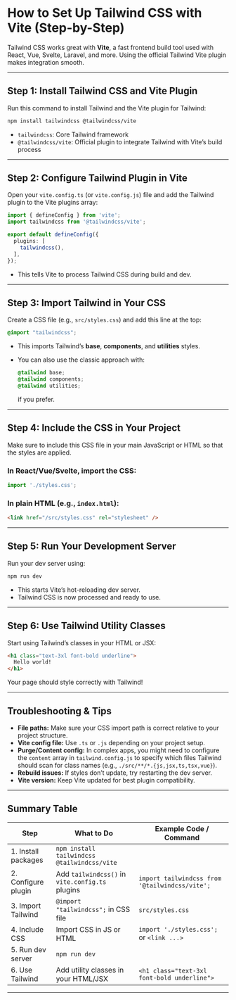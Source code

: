 
# How to Set Up Tailwind CSS with Vite (Step-by-Step)

Tailwind CSS works great with **Vite**, a fast frontend build tool used with React, Vue, Svelte, Laravel, and more. Using the official Tailwind Vite plugin makes integration smooth.

---

## Step 1: Install Tailwind CSS and Vite Plugin

Run this command to install Tailwind and the Vite plugin for Tailwind:

```bash
npm install tailwindcss @tailwindcss/vite
```

* `tailwindcss`: Core Tailwind framework
* `@tailwindcss/vite`: Official plugin to integrate Tailwind with Vite’s build process

---

## Step 2: Configure Tailwind Plugin in Vite

Open your `vite.config.ts` (or `vite.config.js`) file and add the Tailwind plugin to the Vite plugins array:

```ts
import { defineConfig } from 'vite';
import tailwindcss from '@tailwindcss/vite';

export default defineConfig({
  plugins: [
    tailwindcss(),
  ],
});
```

* This tells Vite to process Tailwind CSS during build and dev.

---

## Step 3: Import Tailwind in Your CSS

Create a CSS file (e.g., `src/styles.css`) and add this line at the top:

```css
@import "tailwindcss";
```

* This imports Tailwind’s **base**, **components**, and **utilities** styles.
* You can also use the classic approach with:

  ```css
  @tailwind base;
  @tailwind components;
  @tailwind utilities;
  ```

  if you prefer.

---

## Step 4: Include the CSS in Your Project

Make sure to include this CSS file in your main JavaScript or HTML so that the styles are applied.

### In React/Vue/Svelte, import the CSS:

```js
import './styles.css';
```

### In plain HTML (e.g., `index.html`):

```html
<link href="/src/styles.css" rel="stylesheet" />
```

---

## Step 5: Run Your Development Server

Run your dev server using:

```bash
npm run dev
```

* This starts Vite’s hot-reloading dev server.
* Tailwind CSS is now processed and ready to use.

---

## Step 6: Use Tailwind Utility Classes

Start using Tailwind’s classes in your HTML or JSX:

```html
<h1 class="text-3xl font-bold underline">
  Hello world!
</h1>
```

Your page should style correctly with Tailwind!

---

## Troubleshooting & Tips

* **File paths:** Make sure your CSS import path is correct relative to your project structure.
* **Vite config file:** Use `.ts` or `.js` depending on your project setup.
* **Purge/Content config:** In complex apps, you might need to configure the `content` array in `tailwind.config.js` to specify which files Tailwind should scan for class names (e.g., `./src/**/*.{js,jsx,ts,tsx,vue}`).
* **Rebuild issues:** If styles don’t update, try restarting the dev server.
* **Vite version:** Keep Vite updated for best plugin compatibility.

---

## Summary Table

| Step                | What to Do                                      | Example Code / Command                         |
| ------------------- | ----------------------------------------------- | ---------------------------------------------- |
| 1. Install packages | `npm install tailwindcss @tailwindcss/vite`     |                                                |
| 2. Configure plugin | Add `tailwindcss()` in `vite.config.ts` plugins | `import tailwindcss from '@tailwindcss/vite';` |
| 3. Import Tailwind  | `@import "tailwindcss";` in CSS file            | `src/styles.css`                               |
| 4. Include CSS      | Import CSS in JS or HTML                        | `import './styles.css';` or `<link ...>`       |
| 5. Run dev server   | `npm run dev`                                   |                                                |
| 6. Use Tailwind     | Add utility classes in your HTML/JSX            | `<h1 class="text-3xl font-bold underline">`    |

---